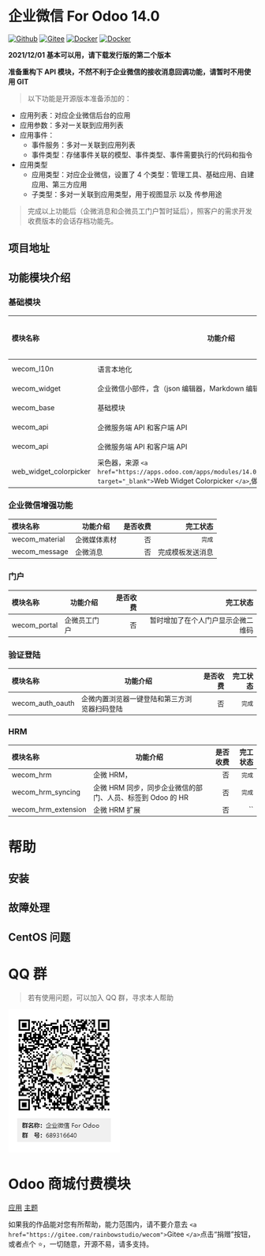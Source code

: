 # 企业微信 For Odoo 14.0

[![Github](http://img.shields.io/badge/14.0-Github-4cb648.svg?style=flat&colorA=8F8F8F)](https://github.com/rainbow-studio-solution/wecom)
[![Gitee](http://img.shields.io/badge/14.0-Gitee-875A7B.svg?style=flat&colorA=8F8F8F)](https://gitee.com/rainbowstudio/wecom)
[![Docker](http://img.shields.io/badge/Wecom_For_Odoo-Docker-C22D40.svg?style=flat&colorA=8F8F8F)](https://hub.docker.com/r/rainbowstudiosolution/wecom_for_odoo)
[![Docker](http://img.shields.io/badge/FastAPI-Docker-F34B7D.svg?style=flat&colorA=8F8F8F)](https://hub.docker.com/r/rainbowstudiosolution/wecom_fastapi)


**2021/12/01 基本可以用，请下载发行版的第二个版本**

**准备重构下 API 模块，不然不利于企业微信的接收消息回调功能，请暂时不用使用 GIT**

> 以下功能是开源版本准备添加的：

- 应用列表：对应企业微信后台的应用
- 应用参数：多对一关联到应用列表
- 应用事件：
  - 事件服务：多对一关联到应用列表
  - 事件类型：存储事件关联的模型、事件类型、事件需要执行的代码和指令
- 应用类型
  - 应用类型：对应企业微信，设置了 4 个类型：管理工具、基础应用、自建应用、第三方应用
  - 子类型：多对一关联到应用类型，用于视图显示 以及 传参用途

> 完成以上功能后（企微消息和企微员工门户暂时延后），照客户的需求开发收费版本的会话存档功能先。

## 项目地址

## 功能模块介绍

### 基础模块

| 模块名称               | 功能介绍                                                                                                                                            | 是否收费 | 完工状态 |
| :--------------------- | --------------------------------------------------------------------------------------------------------------------------------------------------- | -------: | -------: |
| wecom_l10n             | 语言本地化                                                                                                                                          |       否 |   `完成` |
| wecom_widget           | 企业微信小部件，含（json 编辑器，Markdown 编辑器，密码显示等）                                                                                      |       否 |   `完成` |
| wecom_base             | 基础模块                                                                                                                                            |       否 |   `完成` |
| wecom_api              | 企微服务端 API 和客户端 API                                                                                                                         |       否 |   `完成` |
| wecom_api              | 企微服务端 API 和客户端 API                                                                                                                         |       否 |   `完成` |
| web_widget_colorpicker | 采色器，来源 `<a href="https://apps.odoo.com/apps/modules/14.0/web_widget_colorpicker/" target="_blank">`Web Widget Colorpicker `</a>`,做了部分修改 |       否 |   `完成` |

### 企业微信增强功能

| 模块名称       | 功能介绍     | 是否收费 |         完工状态 |
| :------------- | ------------ | -------: | ---------------: |
| wecom_material | 企微媒体素材 |       否 |           `完成` |
| wecom_message  | 企微消息     |       否 | 完成模板发送消息 |

### 门户

| 模块名称     | 功能介绍     | 是否收费 |                           完工状态 |
| :----------- | ------------ | -------: | ---------------------------------: |
| wecom_portal | 企微员工门户 |       否 | 暂时增加了在个人门户显示企微二维码 |

### 验证登陆

| 模块名称         | 功能介绍                                     | 是否收费 | 完工状态 |
| :--------------- | -------------------------------------------- | -------: | -------: |
| wecom_auth_oauth | 企微内置浏览器一键登陆和第三方浏览器扫码登陆 |       否 |   `完成` |

### HRM

| 模块名称            | 功能介绍                                                   | 是否收费 | 完工状态 |
| :------------------ | ---------------------------------------------------------- | -------: | -------: |
| wecom_hrm           | 企微 HRM，                                                 |       否 |   `完成` |
| wecom_hrm_syncing   | 企微 HRM 同步，同步企业微信的部门、人员、标签到 Odoo 的 HR |       否 |   `完成` |
| wecom_hrm_extension | 企微 HRM 扩展                                              |       否 |       `` |

# 帮助

## 安装

## 故障处理

## CentOS 问题

# QQ 群

> 若有使用问题，可以加入 QQ 群，寻求本人帮助

![QQ群](doc/img/QQ群二维码.png)

# Odoo 商城付费模块

<a href="https://apps.odoo.com/apps/modules/browse?search=RStudio" target="_blank">应用</a>
<a href="https://apps.odoo.com/apps/themes/browse?search=RStudio" target="_blank">主题</a>

如果我的作品能对您有所帮助，能力范围内，请不要介意去 `<a href="https://gitee.com/rainbowstudio/wecom">`Gitee `</a>`点击“捐赠”按钮，或者点个 ⭐，一切随意，开源不易，请多支持。
